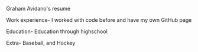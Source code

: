 Graham Avidano's resume

Work experience-
I worked with code before and have my own GitHub page

Education-
Education through highschool

Extra-
Baseball, and Hockey
